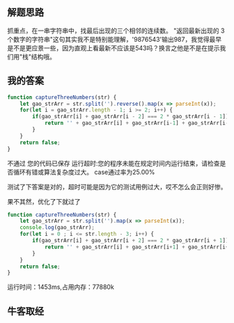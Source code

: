 ## 解题思路

抓重点，在一串字符串中，找最后出现的三个相邻的连续数。 "返回最新出现的 3 个数字的字符串"这句其实我不是特别能理解，'9876543'输出987，我觉得最早是不是更应景一些，因为直观上看最新不应该是543吗？换言之他是不是在提示我们用"栈"结构哦。

## 我的答案

```js
function captureThreeNumbers(str) {
    let gao_strArr = str.split('').reverse().map(x => parseInt(x));
    for(let i = gao_strArr.length - 1; i >= 2; i++) {
        if(gao_strArr[i] + gao_strArr[i - 2] === 2 * gao_strArr[i - 1]){
            return '' + gao_strArr[i] + gao_strArr[i-1] + gao_strArr[i-2];
        }
    }
    return false;
}
```
不通过
您的代码已保存
运行超时:您的程序未能在规定时间内运行结束，请检查是否循环有错或算法复杂度过大。
case通过率为25.00%

测试了下答案是对的，超时可能是因为它的测试用例过大，哎不怎么会正则好惨。


果不其然，优化了下就过了

```js
function captureThreeNumbers(str) {
    let gao_strArr = str.split('').map(x => parseInt(x));
    console.log(gao_strArr);
    for(let i = 0 ; i <= str.length - 3; i++) {
        if(gao_strArr[i] + gao_strArr[i + 2] === 2 * gao_strArr[i + 1]){
            return '' + gao_strArr[i] + gao_strArr[i+1] + gao_strArr[i+2];
        }
    }
    return false;
}
```
运行时间：1453ms,占用内存：77880k


## 牛客取经


